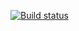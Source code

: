 [![Build status](https://ci.appveyor.com/api/projects/status/u9nf6b85ok2v3x6i?svg=true)](https://ci.appveyor.com/project/Sirotina/api-ci-kn7yn)